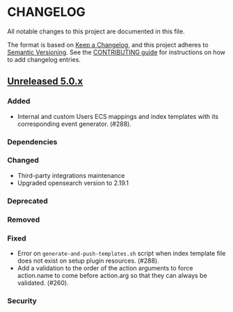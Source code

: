 # CHANGELOG

All notable changes to this project are documented in this file.

The format is based on [Keep a Changelog](https://keepachangelog.com/en/1.0.0/), and this project adheres to [Semantic Versioning](https://semver.org/spec/v2.0.0.html). See the [CONTRIBUTING guide](./CONTRIBUTING.md#Changelog) for instructions on how to add changelog entries.

## [Unreleased 5.0.x]

### Added
- Internal and custom Users ECS mappings and index templates with its corresponding event generator. (#288).

### Dependencies

### Changed
- Third-party integrations maintenance
- Upgraded opensearch version to 2.19.1

### Deprecated

### Removed

### Fixed

- Error on `generate-and-push-templates.sh` script when index template file does not exist on setup plugin resources. (#288).
- Add a validation to the order of the action arguments to force action.name to come before action.arg so that they can always be validated.  (#260).

### Security

[Unreleased 5.0.x]: https://github.com/wazuh/wazuh-indexer-plugins/compare/main...main
